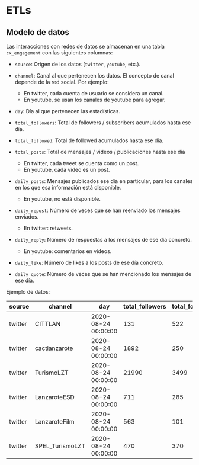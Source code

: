 # ETLs

## Modelo de datos

Las interacciones con redes de datos se almacenan en una tabla `cx_engagement` con las siguientes columnas:

- `source`: Origen de los datos (`twitter`, `youtube`, etc.).
- `channel`: Canal al que pertenecen los datos. El concepto de canal depende de la red social. Por ejemplo:

  - En twitter, cada cuenta de usuario se considera un canal.
  - En youtube, se usan los canales de youtube para agregar.

- `day`: Día al que pertenecen las estadísticas.
- `total_followers`: Total de followers / subscribers acumulados hasta ese día.
- `total_followed`: Total de followed acumulados hasta ese día.
- `total_posts`: Total de mensajes / videos / publicaciones hasta ese día

  - En twitter, cada tweet se cuenta como un post.
  - En youtube, cada vídeo es un post.

- `daily_posts`: Mensajes publicados ese día en particular, para los canales en los que esa información está disponible.

  - En youtube, no está disponible.

- `daily_repost`: Número de veces que se han reenviado los mensajes enviados.

  - En twitter: retweets.

- `daily_reply`: Número de respuestas a los mensajes de ese dia concreto.

  - En youtube: comentarios en vídeos.

- `daily_like`: Número de likes a los posts de ese día concreto.
- `daily_quote`: Número de veces que se han mencionado los mensajes de ese día.

Ejemplo de datos:

| source  | channel         | day                 | total_followers | total_followed | total_posts | daily_posts | daily_repost | daily_reply | daily_like | daily_quote |
| ------- | --------------- | ------------------- | --------------- | -------------- | ----------- | ----------- | ------------ | ----------- | ---------- | ----------- |
| twitter | CITTLAN         | 2020-08-24 00:00:00 |             131 |            522 |         165 |             |              |             |            |             |
| twitter | cactlanzarote   | 2020-08-24 00:00:00 |            1892 |            250 |        2284 |             |              |             |            |             |
| twitter | TurismoLZT      | 2020-08-24 00:00:00 |           21990 |           3499 |        9821 |           4 |           14 |           0 |         35 |           3 |
| twitter | LanzaroteESD    | 2020-08-24 00:00:00 |             711 |            285 |        1146 |           1 |           11 |           0 |          0 |           0 |
| twitter | LanzaroteFilm   | 2020-08-24 00:00:00 |             563 |            101 |         223 |             |              |             |            |             |
| twitter | SPEL_TurismoLZT | 2020-08-24 00:00:00 |             470 |            370 |         839 |             |              |             |            |             |
